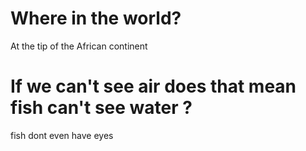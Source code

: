 # Where in the world?

At the tip of the African continent

# If we can't see air does that mean fish can't see water ?

fish dont even have eyes


